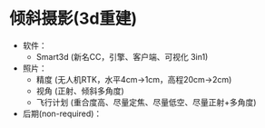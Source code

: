 # 倾斜摄影\(3d重建\)



* 软件：
  * Smart3d \(新名CC，引擎、客户端、可视化 3in1\)
* 照片：
  * 精度 \(无人机RTK，水平4cm-&gt;1cm，高程20cm-&gt;2cm\)
  * 视角 \(正射、倾斜多角度\)
  * 飞行计划 \(重合度高、尽量定焦、尽量低空、尽量正射+多角度\)
* 后期\(non-required\)：

